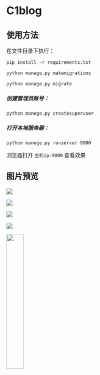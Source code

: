 # C1blog



## 使用方法

在文件目录下执行：
```
pip install -r requirements.txt

python manage.py makemigrations

python manage.py migrate
```

##### 创建管理员账号：
```
python manege.py createsuperuser
```
##### 打开本地服务器：
```
python manege.py runserver 9000
```
浏览器打开 `主机ip:9000` 查看效果

## 图片预览

![](http://christa.top/static/media/uploads/2019/01/31/first.png)


![](http://christa.top/static/media/uploads/2019/01/31/two.png)

![](http://christa.top/static/media/uploads/2019/01/31/third.png)

![](http://christa.top/static/media/uploads/2019/01/31/admin.png)

<img src="http://christa.top/static/media/uploads/2019/01/31/fourth.jpg" width = 30% height = 30% align = center />
